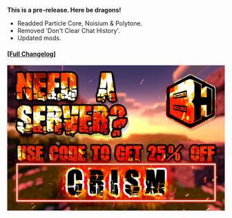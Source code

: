 




**This is a pre-release. Here be dragons!**

- Readded Particle Core, Noisium & Polytone.
- Removed 'Don't Clear Chat History'.
- Updated mods.


#### **[[Full Changelog]](https://wiki.crismpack.net/modpacks/breakneck-optimized/changelog/1.21#v4.0.0-beta.4)**

[![BisectHosting Banner](https://github.com/CrismPack/CDN/blob/main/desc/breakneck/bh.png?raw=true)](https://bisecthosting.com/CRISM)